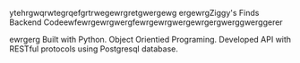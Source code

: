 ytehrgwqrwtegrqefgrtrwegewrgretgwergewg
ergewrgZiggy's Finds Backend Codeewfewrgewrgwergfewrgewrgwergewrgergwerggwerggerer

ewrgerg
Built with Python. Object Orientied Programing. Developed API with RESTful protocols using Postgresql database. 

